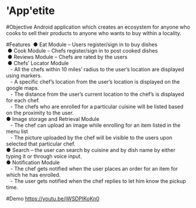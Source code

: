 # 'App'etite

#Objective
Android application which creates an ecosystem for anyone who cooks to sell their products to anyone who wants to buy within a locality.

#Features
­ ● Eat Module – Users register/sign in to buy dishes<br/>
­ ● Cook Module – Chefs register/sign in to post cooked dishes<br/>
­ ● Reviews Module – Chefs are rated by the users<br/>
­ ● Chefs’ Locator Module<br/>
&nbsp;&nbsp;		- All the chefs within 10 miles’ radius to the user’s location are displayed  	using markers.<br/>
&nbsp;&nbsp;		- A specific chef’s location from the user’s location is displayed on the google maps.<br/>
&nbsp;&nbsp;		- The distance from the user’s current location to the chef’s is displayed for each chef.<br/>
&nbsp;&nbsp;		- The chefs who are enrolled for a particular cuisine will be listed based on the proximity to the user.<br/>
­● Image storage and Retrieval Module<br/>
&nbsp;&nbsp;		- The chef can upload an image while enrolling for an item listed in the menu list<br/>
 &nbsp;&nbsp;		- The picture uploaded by the chef will be visible to the users upon selected that particular chef.<br/>
­● Search – the user can search by cuisine and by dish name by either typing it or through voice input.<br/>
­● Notification Module<br/>
&nbsp;&nbsp;		- The chef gets notified when the user places an order for an item for which he has enrolled.<br/>
&nbsp;&nbsp;		- The user gets notified when the chef replies to let him know the pickup time.<br/>

#Demo
https://youtu.be/jWSDPIKoKn0		

